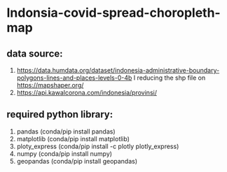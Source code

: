 # Indonsia-covid-spread-choropleth-map

## data source:
1. https://data.humdata.org/dataset/indonesia-administrative-boundary-polygons-lines-and-places-levels-0-4b 
I reducing the shp file on https://mapshaper.org/
2. https://api.kawalcorona.com/indonesia/provinsi/

## required python library:
1. pandas (conda/pip install pandas)
2. matplotlib (conda/pip install matplotlib)
3. ploty_express (conda/pip install -c plotly plotly_express)
4. numpy (conda/pip install numpy)
5. geopandas (conda/pip install geopandas)
